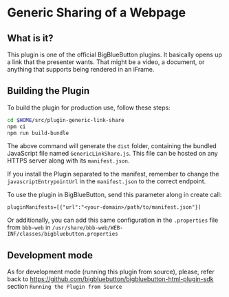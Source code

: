 # Generic Sharing of a Webpage

## What is it?

This plugin is one of the official BigBlueButton plugins. It basically opens up a link that the presenter wants. That might be a video, a document, or anything that supports being rendered in an iFrame.

## Building the Plugin

To build the plugin for production use, follow these steps:

```bash
cd $HOME/src/plugin-generic-link-share
npm ci
npm run build-bundle
```

The above command will generate the `dist` folder, containing the bundled JavaScript file named `GenericLinkShare.js`. This file can be hosted on any HTTPS server along with its `manifest.json`.

If you install the Plugin separated to the manifest, remember to change the `javascriptEntrypointUrl` in the `manifest.json` to the correct endpoint.

To use the plugin in BigBlueButton, send this parameter along in create call:

```
pluginManifests=[{"url":"<your-domain>/path/to/manifest.json"}]
```

Or additionally, you can add this same configuration in the `.properties` file from `bbb-web` in `/usr/share/bbb-web/WEB-INF/classes/bigbluebutton.properties`


## Development mode

As for development mode (running this plugin from source), please, refer back to https://github.com/bigbluebutton/bigbluebutton-html-plugin-sdk section `Running the Plugin from Source`
